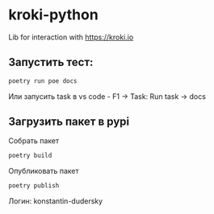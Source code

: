 # kroki-python
Lib for interaction with https://kroki.io

## Запустить тест:
```sh
poetry run poe docs
```

Или запусить task в vs code - F1 -> Task: Run task -> docs

## Загрузить пакет в pypi

Собрать пакет
```sh
poetry build
```

Опубликовать пакет
```sh
poetry publish
```

Логин: konstantin-dudersky